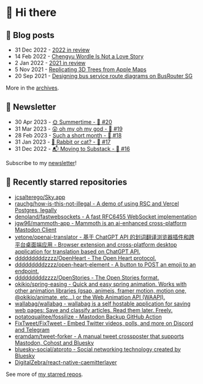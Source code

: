 # 👋 Hi there

## 📝 Blog posts

<!-- feed start -->
- 31 Dec 2022 - [2022 in review](https://cheeaun.com/blog/2022/12/2022-in-review/)
- 14 Feb 2022 - [Chengyu Wordle Is Not a Love Story](https://cheeaun.com/blog/2022/02/chengyu-wordle-is-not-a-love-story/)
- 2 Jan 2022 - [2021 in review](https://cheeaun.com/blog/2022/01/2021-in-review/)
- 5 Nov 2021 - [Replicating 3D Trees from Apple Maps](https://cheeaun.com/blog/2021/11/replicating-3d-trees-apple-maps/)
- 20 Sep 2021 - [Designing bus service route diagrams on BusRouter SG](https://cheeaun.com/blog/2021/09/bus-service-route-diagrams-busrouter-sg/)
<!-- feed end -->

More in the [archives](https://cheeaun.com/blog/archives/).

## 📰 Newsletter

<!-- newsletter start -->
- 30 Apr 2023 - [🌞 Summertime - 🥫 #20](https://cheeaun.substack.com/p/summertime-20)
- 31 Mar 2023 - [😲 oh my oh my god - 🥫 #19](https://cheeaun.substack.com/p/oh-my-oh-my-god-19)
- 28 Feb 2023 - [Such a short month - 🥫 #18](https://cheeaun.substack.com/p/such-a-short-month-18)
- 31 Jan 2023 - [🧧 Rabbit or cat? - 🥫 #17](https://cheeaun.substack.com/p/rabbit-or-cat-17)
- 31 Dec 2022 - [📬 Moving to Substack - 🥫 #16](https://cheeaun.substack.com/p/moving-to-substack-16)
<!-- newsletter end -->

Subscribe to my [newsletter](https://cheeaun.substack.com/)!

## 🌟 Recently starred repositories

<!-- starred repos start -->
- [jcsalterego/Sky.app](https://github.com/jcsalterego/Sky.app)
- [rauchg/how-is-this-not-illegal - A demo of using RSC and Vercel Postgres, legally](https://github.com/rauchg/how-is-this-not-illegal)
- [denoland/fastwebsockets - A fast RFC6455 WebSocket implementation](https://github.com/denoland/fastwebsockets)
- [jgw96/mammoth-app - Mammoth is an ai-enhanced cross-platform Mastodon Client](https://github.com/jgw96/mammoth-app)
- [yetone/openai-translator - 基于 ChatGPT API 的划词翻译浏览器插件和跨平台桌面端应用    -    Browser extension and cross-platform desktop application for translation based on ChatGPT API.](https://github.com/yetone/openai-translator)
- [dddddddddzzzz/OpenHeart - The Open Heart protocol.](https://github.com/dddddddddzzzz/OpenHeart)
- [dddddddddzzzz/open-heart-element - A button to POST an emoji to an endpoint.](https://github.com/dddddddddzzzz/open-heart-element)
- [dddddddddzzzz/OpenStories - The Open Stories format.](https://github.com/dddddddddzzzz/OpenStories)
- [okikio/spring-easing - Quick and easy spring animation. Works with other animation libraries (gsap, animejs, framer motion, motion one, @okikio/animate, etc...)  or the Web Animation API (WAAPI).](https://github.com/okikio/spring-easing)
- [wallabag/wallabag - wallabag is a self hostable application for saving web pages: Save and classify articles. Read them later. Freely.](https://github.com/wallabag/wallabag)
- [potatoqualitee/fossilize - Mastodon Backup GitHub Action](https://github.com/potatoqualitee/fossilize)
- [FixTweet/FixTweet - Embed Twitter videos, polls, and more on Discord and Telegram](https://github.com/FixTweet/FixTweet)
- [eramdam/tweet-forker - A manual tweet crossposter that supports Mastodon, Cohost and Bluesky](https://github.com/eramdam/tweet-forker)
- [bluesky-social/atproto - Social networking technology created by Bluesky](https://github.com/bluesky-social/atproto)
- [DigitalZebra/react-native-caemitterlayer](https://github.com/DigitalZebra/react-native-caemitterlayer)
<!-- starred repos end -->

See more of [my starred repos](https://github.com/stars/cheeaun/).
